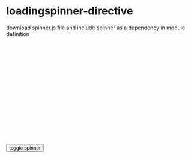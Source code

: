 loadingspinner-directive
========================

download spinner.js file and include spinner as a dependency in module definition


<pre>
<script src="https://ajax.googleapis.com/ajax/libs/angularjs/1.3.0-beta.4/angular.min.js"></script>
<script src="http://heartcode-canvasloader.googlecode.com/files/heartcode-canvasloader-min-0.9.1.js"></script>
<script src="spinner.js"></script>
<script>
  angular.module('app',['spinner']).controller(['$scope',function($scope){
    
    $scope.show = true;
    
    $scope.toggle=function(){
      $scope.show=!$scope.show;
    };
    
  }]);  	
</script>

<div ng-app="app">
  <div spinner >
  
  </div>
</div>  

<button ng-click="toggle">toggle spinner</button>

</pre>
